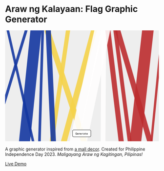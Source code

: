 # Araw ng Kalayaan: Flag Graphic Generator

![screenshot of a band of colors—blue, yellow, white, and red—with a “generate” button below](https://github.com/pleasedonotdisturb/flag-graphic-generator/blob/main/project-preivew.png)

A graphic generator inspired from [a mall decor](https://imgur.com/a/0lr1WJB). Created for Philippine Independence Day 2023. _Maligayang Araw ng Kagitingan, Pilipinas!_

[Live Demo](https://codepen.io/pleasedonotdisturb/full/KKrpQrM)
